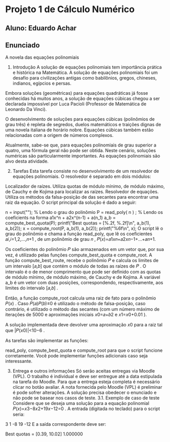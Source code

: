 # Projeto 1 de Cálculo Numérico

## Aluno: Eduardo Achar

## Enunciado

A novela das equações polinomiais

1. Introdução
A solução de equações polinomiais tem importância prática e histórica na Matemática. A solução de equações polinomiais foi um desafio para civilizações antigas como babilônios, gregos, chineses, indianos, egípcios e persas.

Embora soluções (geométricas) para equações quadráticas já fosse conhecidas há muitos anos, a solução de equações cúbicas chegou a ser declarada impossível por Luca Pacioli (Professor de Matemática de Leonardo Da Vinci).

O desenvolvimento de soluções para equações cúbicas (polinômios de grau três) é repleta de segredos, duelos matemáticos e traições dignas de uma novela italiana de horário nobre. Equações cúbicas também estão relacionadas com a origem de números complexos.

Atualmente, sabe-se que, para equações polinomiais de grau superior a quatro, uma fórmula geral não pode ser obtida. Neste cenário, soluções numéricas são particularmente importantes. As equações polinomiais são alvo desta atividade.

2. Tarefas
Esta tarefa consiste no desenvolvimento de um resolvedor de equações polinomiais. O resolvedor é separado em dois módulos:

Localizador de raízes. Utiliza quotas de módulo mínimo, de módulo máximo, de Cauchy e de Kojima para localizar as raízes.
Resolvedor de equações. Utiliza os métodos da falsa-posição de das secantes para encontrar uma raiz da equação.
O script principal da solução é dado a seguir:

n = input("");  % Lendo o grau do polinômio
P = read_poly( n ) ;  % Lendo os coeficients na forma a1x^n + a2x^(n-1) + a(n_1)
a_b = compute_best_quota(P);
printf("Best quotas = [%.2f, %.2f]\n", a_b(1), a_b(2));
x = compute_root(P, a_b(1), a_b(2));
printf("%6f\n", x);
O script lê o grau do polinômio e chama a função read_poly, que lê os coeficientes 𝑎𝑖,𝑖=1,2,…,𝑛+1
, de um polinômio de grau 𝑛
, 𝑃(𝑥)=𝑎1𝑥𝑛+𝑎2𝑥𝑛−1+…+𝑎𝑛+1.

Os coeficientes do polinômio 𝑃
 são armazenados em um vetor que, por sua vez, é utilizado pelas funções compute_best_quota e compute_root. A função compute_best_route, recebe o polinômio 𝑃
 e calcula os limites de um intervalo [𝑎,𝑏]
 que contém o módulo de todas as raízes de 𝑃
. O intervalo é o de menor comprimento que pode ser definido com as quotas de módulo mínimo, de módulo máximo, de Cauchy e de Kojima. A variável a_b é um vetor com duas posições, correspondendo, respectivamente, aos limites do intervalo [𝑎,𝑏]
.

Então, a função compute_root calcula uma raiz de fato para o polinômio 𝑃(𝑥)
. Caso 𝑃(𝑎)𝑃(𝑏)≤0
 é utilizado o método de falsa-posição, caso contrário, é utilizado o método das secantes (com um número máximo de iterações de 5000
 e aproximações iniciais 𝑥0=𝑎+𝑏2
 e 𝑥1=𝑥0+0.01
).

A solução implementada deve devolver uma aproximação 𝑥0
 para a raiz tal que |𝑃(𝑥0)|<10−6
.

As tarefas são implementar as funções:

read_poly,
compute_best_quota e
compute_root
para que o script funcione corretamente. Você pode implementar funções adicionais caso seja interessante.

3. Entrega e outros informações
Só serão aceitas entregas via Moodle (VPL).
O trabalho é individual e deve ser entregue até a data estipulada na tarefa do Moodle.
Para que a entrega esteja completa é necessário clicar no botão avaliar.
A nota fornecida pelo Moodle (VPL) é preliminar é pode sofrer alterações.
A solução precisa obedecer o enunciado e não pode se basear nos casos de teste.
3.1. Exemplo de caso de teste
Considere que se deseja uma solução para a equação polinomial 𝑃(𝑥)=𝑥3−8𝑥2+19𝑥−12=0
. A entrada (digitada no teclado) para o script seria:

3
1
-8
19
-12
E a saída correspondente deve ser:

Best quotas = [0.39, 10.02]
1.000000
